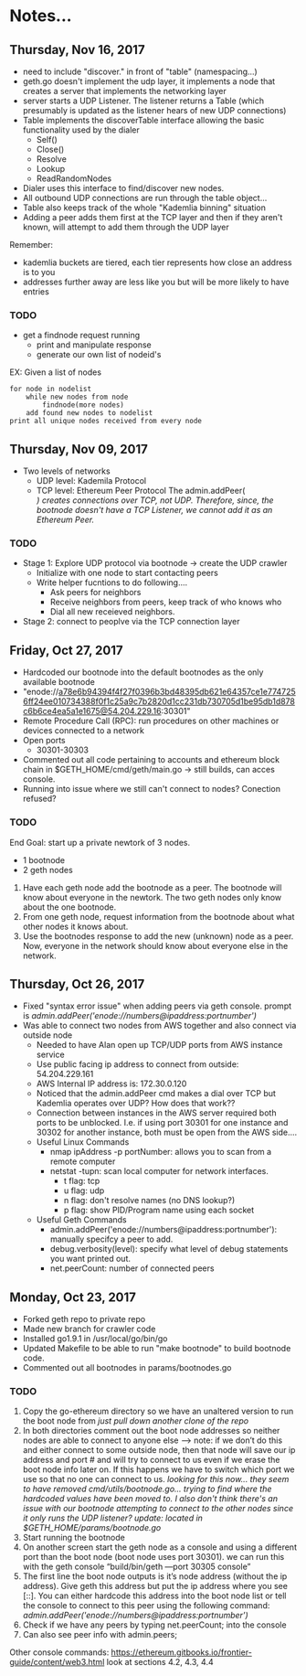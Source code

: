 # Notes...

## Thursday, Nov 16, 2017
- need to include "discover." in front of "table" (namespacing...)
- geth.go doesn't implement the udp layer, it implements a node  that creates a 
server that implements the networking layer
- server starts a UDP Listener. The listener returns a Table (which presumably 
is updated as the listener hears of new UDP connections)
- Table implements the discoverTable interface allowing the basic functionality
used by the dialer
  - Self()
  - Close()
  - Resolve
  - Lookup
  - ReadRandomNodes
- Dialer uses this interface to find/discover new nodes. 
- All outbound UDP connections are run through the table object... 
- Table also keeps track of the whole "Kademlia binning" situation
- Adding a peer adds them first at the TCP layer and then if they aren't known,
will attempt to add them through the UDP layer

Remember: 
- kademlia buckets are tiered, each tier represents how close an address is to 
you
- addresses further away are less like you but will be more likely to have entries


### TODO
- get a findnode request running
  - print and manipulate response
  - generate our own list of nodeid's

EX: 
Given a list of nodes 
```
for node in nodelist
    while new nodes from node
        findnode(more nodes)
    add found new nodes to nodelist
print all unique nodes received from every node
```

## Thursday, Nov 09, 2017
- Two levels of networks
  - UDP level: Kademila Protocol
  - TCP level: Ethereum Peer Protocol
The admin.addPeer(<address>) creates connections over TCP, not UDP.
Therefore, since, the bootnode doesn't have a TCP Listener, we cannot add it
as an Ethereum Peer.

### TODO
- Stage 1: Explore UDP protocol via bootnode -> create the UDP crawler
  - Initialize with one node to start contacting peers
  - Write helper fucntions to do following....
    - Ask peers for neighbors
    - Receive neighbors from peers, keep track of who knows who
    - Dial all new receieved neighbors. 
- Stage 2: connect to peoplve via the TCP connection layer

## Friday, Oct 27, 2017
- Hardcoded our bootnode into the default bootnodes as the only available bootnode
- "enode://a78e6b94394f4f27f0396b3bd48395db621e64357ce1e7747256ff24ee010734388f0f1c25a9c7b2820d1cc231db730705d1be95db1d878c6b6ce4ea5a1e1675@54.204.229.16:30301"
- Remote Procedure Call (RPC): run procedures on other machines or devices 
connected to a network
- Open ports
    - 30301-30303
- Commented out all code pertaining to accounts and ethereum block chain in
$GETH\_HOME/cmd/geth/main.go -> still builds, can acces console. 
- Running into issue where we still can't connect to nodes? Conection refused?

### TODO
End Goal: start up a private newtork of 3 nodes.
- 1 bootnode
- 2 geth nodes
1. Have each geth node add the bootnode as a peer. The bootnode will know about 
everyone in the newtork. The two geth nodes only know about the one bootnode. 
2. From one geth node, request information from the bootnode about what other
nodes it knows about.
3. Use the bootnodes response to add the new (unknown) node as a peer. Now, 
everyone in the network should know about everyone else in the network. 

## Thursday, Oct 26, 2017
- Fixed "syntax error issue" when adding peers via geth console. prompt is
*admin.addPeer('enode://numbers@ipaddress:portnumber')*
- Was able to connect two nodes from AWS together and also connect via outside node
  - Needed to have Alan open up TCP/UDP ports from AWS instance service
  - Use public facing ip address to connect from outside: 54.204.229.161
  - AWS Internal IP address is: 172.30.0.120
  - Noticed that the admin.addPeer cmd makes a dial over TCP but Kademlia operates
  over UDP? How does that work??
  - Connection between instances in the AWS server required both ports to be
  unblocked. I.e. if using port 30301 for one instance and 30302 for another 
  instance, both must be open from the AWS side....
  - Useful Linux Commands
    - nmap ipAddress -p portNumber: allows you to scan from a remote computer
    - netstat -tupn: scan local computer for network interfaces. 
        - t flag: tcp
        - u flag: udp
        - n flag: don't resolve names (no DNS lookup?)
        - p flag: show PID/Program name using each socket
  - Useful Geth Commands
    - admin.addPeer('enode://numbers@ipaddress:portnumber'): manually specifcy 
    a peer to add.
    - debug.verbosity(level): specify what level of debug statements you want 
    printed out. 
    - net.peerCount: number of connected peers

## Monday, Oct 23, 2017
- Forked geth repo to private repo
- Made new branch for crawler code
- Installed go1.9.1 in /usr/local/go/bin/go
- Updated Makefile to be able to run "make bootnode" to build bootnode code. 
- Commented out all bootnodes in params/bootnodes.go

### TODO
1. Copy the go-ethereum directory so we have an unaltered version to run the 
boot node from
*just pull down another clone of the repo*
2. In both directories comment out the boot node addresses so neither nodes are 
able to connect to anyone else
—> note: if we don’t do this and either connect to some outside node, then 
that node will save our ip address and port # and will try to connect to us even 
if we erase the boot node info later on. If this happens we have to switch which 
port we use so that no one can connect to us.
*looking for this now... they seem to have removed cmd/utils/bootnode.go... trying 
to find where the hardcoded values have been moved to. 
I also don't think there's an issue with our bootnode attempting to connect to 
the other nodes since it only runs the UDP listener?*
*update: located in $GETH_HOME/params/bootnode.go*
3. Start running the bootnode
4. On another screen start the geth node as a console and using a different port 
than the boot node (boot node uses port 30301). we can run this with the geth 
console “build/bin/geth —port 30305 console”
5. The first line the boot node outputs is it’s node address (without the ip address). 
Give geth this address but put the ip address where you see [::]. You can either 
hardcode this address into the boot node list or tell the console to connect to 
this peer using the following command: 
*admin.addPeer('enode://numbers@ipaddress:portnumber')*
6. Check if we have any peers by typing net.peerCount; into the console 
7. Can also see peer info with admin.peers;

Other console commands: https://ethereum.gitbooks.io/frontier-guide/content/web3.html look at sections 4.2, 4.3, 4.4
